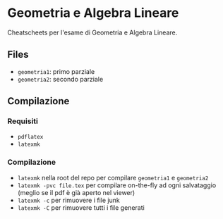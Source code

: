# Geometria e Algebra Lineare

Cheatscheets per l'esame di Geometria e Algebra Lineare.

## Files

- `geometria1`: primo parziale
- `geometria2`: secondo parziale

## Compilazione

### Requisiti

- `pdflatex`
- `latexmk`

### Compilazione

- `latexmk` nella root del repo per compilare `geometria1` e `geometria2`
- `latexmk -pvc file.tex` per compilare on-the-fly ad ogni salvataggio (meglio se il pdf è già aperto nel viewer)
- `latexmk -c` per rimuovere i file junk
- `latexmk -C` per rimuovere tutti i file generati